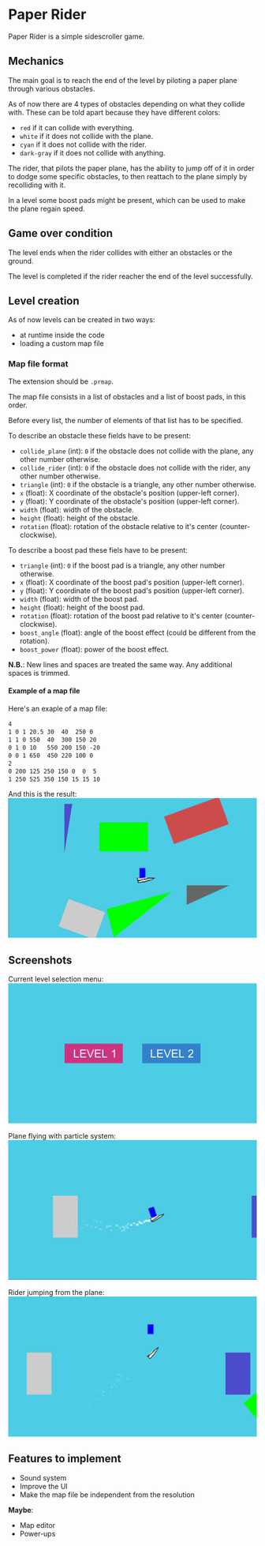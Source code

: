 # Paper Rider
Paper Rider is a simple sidescroller game.

## Mechanics
The main goal is to reach the end of the level by piloting a paper plane through various obstacles.

As of now there are 4 types of obstacles depending on what they collide with. These can be told apart because they have different colors:
- `red` if it can collide with everything.
- `white` if it does not collide with the plane.
- `cyan` if it does not collide with the rider.
- `dark-gray` if it does not collide with anything.

The rider, that pilots the paper plane, has the ability to jump off of it in order to dodge some specific obstacles, to then reattach to the plane simply by recolliding with it.

In a level some boost pads might be present, which can be used to make the plane regain speed.

## Game over condition
The level ends when the rider collides with either an obstacles or the ground.

The level is completed if the rider reacher the end of the level successfully.

## Level creation
As of now levels can be created in two ways:
- at runtime inside the code
- loading a custom map file

### Map file format
The extension should be `.prmap`.

The map file consists in a list of obstacles and a list of boost pads, in this order.

Before every list, the number of elements of that list has to be specified.

To describe an obstacle these fields have to be present:
- `collide_plane` (int): `0` if the obstacle does not collide with the plane, any other number otherwise.
- `collide_rider` (int): `0` if the obstacle does not collide with the rider, any other number otherwise.
- `triangle` (int): `0` if the obstacle is a triangle, any other number otherwise.
- `x` (float): X coordinate of the obstacle's position (upper-left corner).
- `y` (float): Y coordinate of the obstacle's position (upper-left corner).
- `width` (float): width of the obstacle.
- `height` (float): height of the obstacle.
- `rotation` (float): rotation of the obstacle relative to it's center (counter-clockwise).

To describe a boost pad these fiels have to be present:
- `triangle` (int): `0` if the boost pad is a triangle, any other number otherwise.
- `x` (float): X coordinate of the boost pad's position (upper-left corner).
- `y` (float): Y coordinate of the boost pad's position (upper-left corner).
- `width` (float): width of the boost pad.
- `height` (float): height of the boost pad.
- `rotation` (float): rotation of the boost pad relative to it's center (counter-clockwise).
- `boost_angle` (float): angle of the boost effect (could be different from the rotation).
- `boost_power` (float): power of the boost effect.

**N.B.**: New lines and spaces are treated the same way. Any additional spaces is trimmed.

#### Example of a map file
Here's an exaple of a map file:
```
4
1 0 1 20.5 30  40  250 0
1 1 0 550  40  300 150 20
0 1 0 10   550 200 150 -20
0 0 1 650  450 220 100 0
2
0 200 125 250 150 0  0  5
1 250 525 350 150 15 15 10
```
And this is the result:
![Map example screenshot](./screenshots/map_result_example.png)

## Screenshots
Current level selection menu:
![Menu screenshot](./screenshots/menu.png)

Plane flying with particle system:
![Plane flying screenshot](./screenshots/plane_flying_particles.png)

Rider jumping from the plane:
![Rider jumping](./screenshots/rider_jumping.png)

## Features to implement
- Sound system
- Improve the UI
- Make the map file be independent from the resolution

**Maybe**:
- Map editor
- Power-ups
